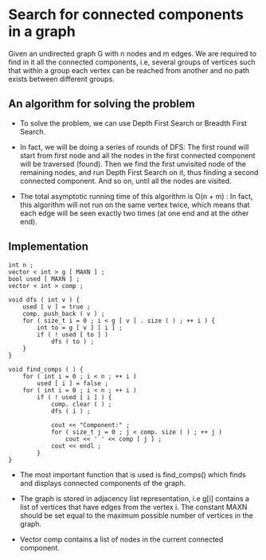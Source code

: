 <!--?title Search for connected components in a graph -->

# Search for connected components in a graph

Given an undirected graph G with n nodes and m edges. We are required to find in it all the connected components, i.e, several groups of vertices such that within a group each vertex can be reached from another and no path exists between different groups.

## An algorithm for solving the problem

* To solve the problem, we can use Depth First Search or Breadth First Search.

* In fact, we will be doing a series of rounds of DFS: The first round will start from first node and all the nodes in the first connected component will be traversed (found). Then we find the first unvisited node of the remaining nodes, and run Depth First Search on it, thus finding a second connected component. And so on, until all the nodes are visited.

* The total asymptotic running time of this algorithm is O(n + m) : In fact, this algorithm will not run on the same vertex twice, which means that each edge will be seen exactly two times (at one end and at the other end).

## Implementation

	int n ;
	vector < int > g [ MAXN ] ;
	bool used [ MAXN ] ;
	vector < int > comp ;

	void dfs ( int v ) {
	    used [ v ] = true ;
	    comp. push_back ( v ) ;
	    for ( size_t i = 0 ; i < g [ v ] . size ( ) ; ++ i ) {
	        int to = g [ v ] [ i ] ;
	        if ( ! used [ to ] )
	            dfs ( to ) ;
	    }
	}

	void find_comps ( ) {
	    for ( int i = 0 ; i < n ; ++ i )
	        used [ i ] = false ;
	    for ( int i = 0 ; i < n ; ++ i )
	        if ( ! used [ i ] ) {
	            comp. clear ( ) ;
	            dfs ( i ) ;

	            cout << "Component:" ;
	            for ( size_t j = 0 ; j < comp. size ( ) ; ++ j )
	                cout << ' ' << comp [ j ] ;
	            cout << endl ;
	        }
	}

* The most important function that is used is find_comps() which finds and displays connected components of the graph.

* The graph is stored in adjacency list representation, i.e g[i] contains a list of vertices that have edges from the vertex i. The constant MAXN should be set equal to the maximum possible number of vertices in the graph.

* Vector comp contains a list of nodes in the current connected component.
